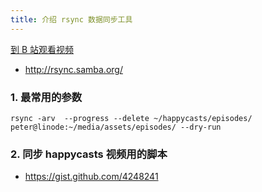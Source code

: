 ```yaml
---
title: 介绍 rsync 数据同步工具
---
```


[到 B 站观看视频](https://www.bilibili.com/video/av96725164)

- <http://rsync.samba.org/>

### 1. 最常用的参数

    rsync -arv  --progress --delete ~/happycasts/episodes/ peter@linode:~/media/assets/episodes/ --dry-run

### 2. 同步 happycasts 视频用的脚本

- <https://gist.github.com/4248241>
